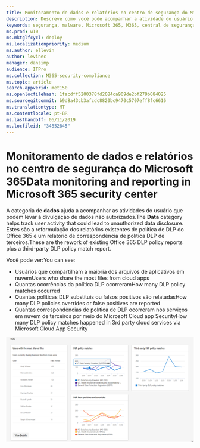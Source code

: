 ```yaml
---
title: Monitoramento de dados e relatórios no centro de segurança do Microsoft 365
description: Descreve como você pode acompanhar a atividade do usuário que pode levar à divulgação de dados não autorizado.
keywords: segurança, malware, Microsoft 365, M365, central de segurança, monitor, relatório, dados
ms.prod: w10
ms.mktglfcycl: deploy
ms.localizationpriority: medium
ms.author: ellevin
author: levinec
manager: dansimp
audience: ITPro
ms.collection: M365-security-compliance
ms.topic: article
search.appverid: met150
ms.openlocfilehash: 1facdff5200378fd2084ca909de2bf279b084025
ms.sourcegitcommit: b9d8a43cb3afcdc8820bc9470c5707eff8fc6616
ms.translationtype: MT
ms.contentlocale: pt-BR
ms.lasthandoff: 06/11/2019
ms.locfileid: "34852845"
---
```

# <a name="data-monitoring-and-reporting-in-microsoft-365-security-center"></a><span data-ttu-id="f210b-104">Monitoramento de dados e relatórios no centro de segurança do Microsoft 365</span><span class="sxs-lookup"><span data-stu-id="f210b-104">Data monitoring and reporting in Microsoft 365 security center</span></span>

<span data-ttu-id="f210b-105">A categoria de **dados** ajuda a acompanhar as atividades do usuário que podem levar à divulgação de dados não autorizados.</span><span class="sxs-lookup"><span data-stu-id="f210b-105">The **Data** category helps track user activity that could lead to unauthorized data disclosure.</span></span> <span data-ttu-id="f210b-106">Estes são a reformulação dos relatórios existentes de política de DLP do Office 365 e um relatório de correspondência de política DLP de terceiros.</span><span class="sxs-lookup"><span data-stu-id="f210b-106">These are the rework of existing Office 365 DLP policy reports plus a third-party DLP policy match report.</span></span>

<span data-ttu-id="f210b-107">Você pode ver:</span><span class="sxs-lookup"><span data-stu-id="f210b-107">You can see:</span></span>

* <span data-ttu-id="f210b-108">Usuários que compartilham a maioria dos arquivos de aplicativos em nuvem</span><span class="sxs-lookup"><span data-stu-id="f210b-108">Users who share the most files from cloud apps</span></span>
* <span data-ttu-id="f210b-109">Quantas ocorrências da política DLP ocorreram</span><span class="sxs-lookup"><span data-stu-id="f210b-109">How many DLP policy matches occurred</span></span>
* <span data-ttu-id="f210b-110">Quantas políticas DLP substituis ou falsos positivos são relatadas</span><span class="sxs-lookup"><span data-stu-id="f210b-110">How many DLP policies overrides or false positives are reported</span></span>
* <span data-ttu-id="f210b-111">Quantas correspondências de política de DLP ocorreram nos serviços em nuvem de terceiros por meio do Microsoft Cloud app Security</span><span class="sxs-lookup"><span data-stu-id="f210b-111">How many DLP policy matches happened in 3rd party cloud services via Microsoft Cloud App Security</span></span>

![Categoria de dados da página de relatórios](./media/security-docs/data.png)
